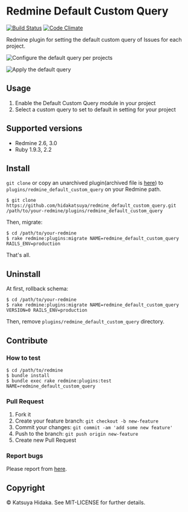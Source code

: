 # Redmine Default Custom Query

[![Build Status](http://img.shields.io/travis/hidakatsuya/redmine_default_custom_query.svg?style=flat)](https://travis-ci.org/hidakatsuya/redmine_default_custom_query)
[![Code Climate](http://img.shields.io/codeclimate/github/hidakatsuya/redmine_default_custom_query.svg?style=flat)](https://codeclimate.com/github/hidakatsuya/redmine_default_custom_query)

Redmine plugin for setting the default custom query of Issues for each project.

![Configure the default query per projects](https://raw.githubusercontent.com/wiki/hidakatsuya/redmine_default_custom_query/images/select-default-query-per-projects.png)

![Apply the default query](https://raw.githubusercontent.com/wiki/hidakatsuya/redmine_default_custom_query/images/issues-with-default-query.png)

## Usage

  1. Enable the Default Custom Query module in your project
  2. Select a custom query to set to default in setting for your project

## Supported versions

  * Redmine 2.6, 3.0
  * Ruby 1.9.3, 2.2

## Install

`git clone` or copy an unarchived plugin(archived file is [here](https://github.com/hidakatsuya/redmine_default_custom_query/releases)) to `plugins/redmine_default_custom_query` on your Redmine path.

```
$ git clone https://github.com/hidakatsuya/redmine_default_custom_query.git /path/to/your-redmine/plugins/redmine_default_custom_query
```

Then, migrate:

```
$ cd /path/to/your-redmine
$ rake redmine:plugins:migrate NAME=redmine_default_custom_query RAILS_ENV=production
```

That's all.

## Uninstall

At first, rollback schema:

```
$ cd /path/to/your-redmine
$ rake redmine:plugins:migrate NAME=redmine_default_custom_query VERSION=0 RAILS_ENV=production
```

Then, remove `plugins/redmine_default_custom_query` directory.

## Contribute

### How to test

```
$ cd /path/to/redmine
$ bundle install
$ bundle exec rake redmine:plugins:test NAME=redmine_default_custom_query
```

### Pull Request

  1. Fork it
  2. Create your feature branch: `git checkout -b new-feature`
  3. Commit your changes: `git commit -am 'add some new feature'`
  4. Push to the branch: `git push origin new-feature`
  5. Create new Pull Request

### Report bugs

Please report from [here](https://github.com/hidakatsuya/redmine_default_custom_query/issues/new).

## Copyright

&copy; Katsuya Hidaka. See MIT-LICENSE for further details.
